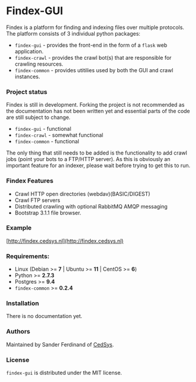 # Findex-GUI

Findex is a platform for finding and indexing files over multiple protocols. The platform consists of 3 individual python packages:

  - `findex-gui` - provides the front-end in the form of a `flask` web application.
  - `findex-crawl` - provides the crawl bot(s) that are responsible for crawling resources.
  - `findex-common` - provides utitilies used by both the GUI and crawl instances.


### Project status
Findex is still in development. Forking the project is not recommended as the documentation has not been written yet and essential parts of the code are still subject to change.
  - `findex-gui` - functional
  - `findex-crawl` - somewhat functional
  - `findex-common` - functional

The only thing that still needs to be added is the functionality to add crawl jobs (point your bots to a FTP/HTTP server).
As this is obviously an important feature for an indexer, please wait before trying to get this to run.

### Findex Features

  - Crawl HTTP open directories (webdav)(BASIC/DIGEST)
  - Crawl FTP servers
  - Distributed crawling with optional RabbitMQ AMQP messaging
  - Bootstrap 3.1.1 file browser.

### Example
[http://findex.cedsys.nl](http://findex.cedsys.nl)

### Requirements:
  - Linux (Debian >= **7** | Ubuntu >= **11** | CentOS >= **6**)
  - Python >= **2.7.3**
  - Postgres >= **9.4**
  - `findex-common` >= **0.2.4**

### Installation
There is no documentation yet. 

### Authors
Maintained by Sander Ferdinand of [CedSys](http://www.cedsys.nl).

### License

`findex-gui` is distributed under the MIT license.